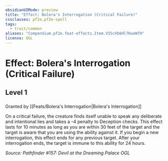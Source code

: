 ```yaml
---
obsidianUIMode: preview
title: "Effect: Bolera's Interrogation (Critical Failure)"
cssclasses: pf2e,pf2e-spell
tags:
  - trait/common
aliases: "Compendium.pf2e.feat-effects.Item.VIScVb6Hl7KwoWfH"
license: OGL
---
```

# Effect: Bolera's Interrogation (Critical Failure)
## Level 1
### 






Granted by [[Feats/Bolera's Interrogation|Bolera's Interrogation]]

On a critical failure, the creature finds itself unable to speak any deliberate and intentional lies and takes a -4 penalty to Deception checks. This effect lasts for 10 minutes as long as you are within 30 feet of the target and the target is aware that you are using the ability against it. If you begin a new interrogation, this effect ends for any previous target. After your interrogation ends, the target is immune to this ability for 24 hours.

*Source: Pathfinder #157: Devil at the Dreaming Palace*
*OGL*